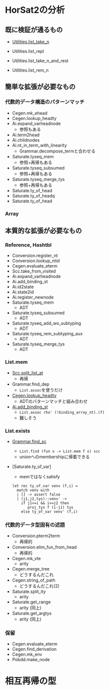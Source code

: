 
# HorSat2の分析

## 既に検証が通るもの

+ [Utilities.list_take_n](./work_well.md#list_take_n)

+ Utilities.list_repl

+ Utilities.list_take_n_and_rest

+ Utilities.list_rem_n


## 簡単な拡張が必要なもの

### 代数的データ構造のパターンマッチ

+ Cegen.mk_ehead
+ Cegen.lookup_headty
+ Ai.expand_varheadnode
    + 参照もある
+ Ai.term2head
+ Ai.childnodes
+ Ai.nt_in_term_with_linearity
    + Grammar.decompose_termと合わせる
+ Saturate.tyseq_mem
    + 参照+再帰もある
+ Saturate.tyseq_subsumed
    + 参照+再帰もある
+ Saturate.tyseq_merge_tys
    + 参照+再帰もある
+ Saturate.ty_of_head
+ Saturate.ty_of_headq
+ Saturate.ty_of_head


### Array


## 本質的な拡張が必要なもの

### Reference, Hashtbl

+ Conversion.register_nt
+ Conversion.lookup_ntid
+ Cegen.evaluate_eterm
+ Scc.take_from_visited
+ Ai.expand_varheadnode
+ Ai.add_binding_st
+ Ai.id2state
+ Ai.state2id
+ Ai.register_newnode
+ Saturate.tyseq_mem
    + ADT
+ Saturate.tyseq_subsumed
    + ADT
+ Saturate.tyseq_add_wo_subtyping
    + ADT
+ Saturate.tyseq_rem_subtyping_aux
    + ADT
+ Saturate.tyseq_merge_tys
    + ADT


### List.mem

+ [Scc.split_list_at](./List.mem.md#split_list_at)
    + 再帰
+ Grammar.find_dep
    + `List.assoc`を使うだけ
+ [Cegen.lookup_headty](./List.mem.md#lookup_headty)
    + ADTのパターンマッチと組み合わせ
+ [Ai.add_binding_st](./List.mem.md#)
    + `List.assoc rho' (!binding_array_nt).(f)`
    + 難しそう

### List.exists

+ [Grammar.find_sc](./List.mem.md#find_sc)
    + `List.find (fun x -> List.mem f x) scc`
    + unionへのmembershipに帰着できる

+ [Saturate.ty_of_var]
    + memではなくsatisfy

    ```
    let rec ty_of_var venv (f,i) =
      match venv with
      | [] -> assert false
      | (j1,j2,tys)::venv' ->
        if j1<=i && i<=j2 then
           proj_tys f (i-j1) tys
        else ty_of_var venv' (f,i)
    ```



### 代数的データ型固有の述語

+ Conversion.pterm2term
    + 再帰的
+ Conversion.elim_fun_from_head
    + 再帰的
+ Cegen.mk_vte
    + arity
+ Cegen.merge_tree
    + どうするんだこれ
+ Cegen.string_of_path
    + どうするんだこれ(2)
+ Saturate.split_ity
    + arity
+ Saturate.get_range
    + arity (同上)
+ Saturate.get_argtys
    + arity (同上)

### 保留

+ Cegen.evaluate_eterm
+ Cegen.find_derivation
+ Cegen.mk_env
+ Pobdd.make_node

# 相互再帰の型



